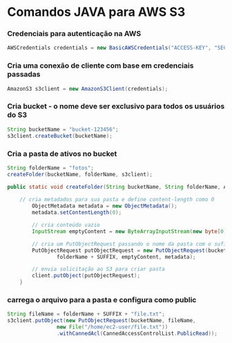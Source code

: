 # Comandos JAVA para AWS S3

### Credenciais para autenticação na AWS

```java
AWSCredentials credentials = new BasicAWSCredentials("ACCESS-KEY", "SECRET-KEY");
```

### Cria uma conexão de cliente com base em credenciais passadas

```java
AmazonS3 s3client = new AmazonS3Client(credentials);
```

### Cria bucket - o nome deve ser exclusivo para todos os usuários do S3

```java
String bucketName = "bucket-123456";
s3client.createBucket(bucketName);
```

### Cria a pasta de ativos no bucket

```java
String folderName = "fotos";
createFolder(bucketName, folderName, s3client);

public static void createFolder(String bucketName, String folderName, AmazonS3 client) {
	
    // cria metadados para sua pasta e define content-length como 0
		ObjectMetadata metadata = new ObjectMetadata();
		metadata.setContentLength(0);

		// cria conteúdo vazio
		InputStream emptyContent = new ByteArrayInputStream(new byte[0]);

		// cria um PutObjectRequest passando o nome da pasta com o sufixo
		PutObjectRequest putObjectRequest = new PutObjectRequest(bucketName,
				folderName + SUFFIX, emptyContent, metadata);

		// envia solicitação ao S3 para criar pasta
		client.putObject(putObjectRequest);
	}
```

### carrega o arquivo para a pasta e configura como public

```java
String fileName = folderName + SUFFIX + "file.txt";
s3client.putObject(new PutObjectRequest(bucketName, fileName, 
				new File("/home/ec2-user/file.txt"))
				.withCannedAcl(CannedAccessControlList.PublicRead));
```


